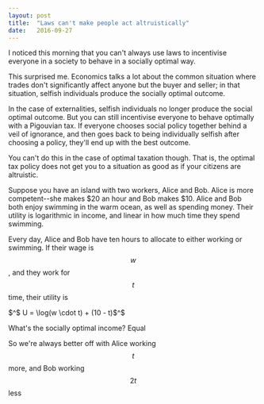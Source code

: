 ```yaml
---
layout: post
title:  "Laws can't make people act altruistically"
date:   2016-09-27
---
```


I noticed this morning that you can't always use laws to incentivise everyone in a society to behave in a socially optimal way.

This surprised me. Economics talks a lot about the common situation where trades don't significantly affect anyone but the buyer and seller; in that situation, selfish individuals produce the socially optimal outcome.

In the case of externalities, selfish individuals no longer produce the social optimal outcome. But you can still incentivise everyone to behave optimally with a Pigouvian tax. If everyone chooses social policy together behind a veil of ignorance, and then goes back to being individually selfish after choosing a policy, they'll end up with the best outcome.

You can't do this in the case of optimal taxation though. That is, the optimal tax policy does not get you to a situation as good as if your citizens are altruistic.

Suppose you have an island with two workers, Alice and Bob. Alice is more competent--she makes $20 an hour and Bob makes $10. Alice and Bob both enjoy swimming in the warm ocean, as well as spending money. Their utility is logarithmic in income, and linear in how much time they spend swimming.

Every day, Alice and Bob have ten hours to allocate to either working or swimming. If their wage is $$ w$$, and they work for $$ t$$ time, their utility is

$^$ U = \log(w \cdot t) + (10 - t)$^$

What's the socially optimal income? Equal

So we're always better off with Alice working $$ t$$ more, and Bob working $$ 2t$$ less
